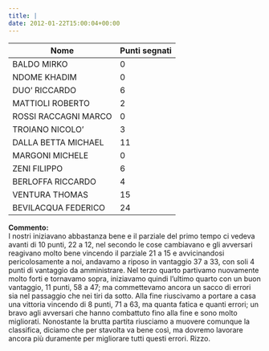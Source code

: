 ```yaml
---
title: |
date: 2012-01-22T15:00:04+00:00
---
```

| **Nome** | **Punti segnati** |
| -------- | ----------------- |
| BALDO MIRKO | 0 |
| NDOME KHADIM | 0 |
| DUO’ RICCARDO | 6 |
| MATTIOLI ROBERTO | 2 |
| ROSSI RACCAGNI MARCO | 0 |
| TROIANO NICOLO’ | 3 |
| DALLA BETTA MICHAEL | 11 |
| MARGONI MICHELE | 0 |
| ZENI FILIPPO | 6 |
| BERLOFFA RICCARDO | 4 |
| VENTURA THOMAS | 15 |
| BEVILACQUA FEDERICO | 24 |

**Commento:**  
I nostri iniziavano abbastanza bene e il parziale del primo tempo ci vedeva avanti di 10 punti, 22 a 12, nel secondo le cose cambiavano e gli avversari reagivano molto bene vincendo il parziale 21 a 15 e avvicinandosi pericolosamente a noi, andavamo a riposo in vantaggio 37 a 33, con soli 4 punti di vantaggio da amministrare. Nel terzo quarto partivamo nuovamente molto forti e tornavamo sopra, iniziavamo quindi l’ultimo quarto con un buon vantaggio, 11 punti, 58 a 47; ma commettevamo ancora un sacco di errori sia nel passaggio che nei tiri da sotto. Alla fine riuscivamo a portare a casa una vittoria vincendo di 8 punti, 71 a 63, ma quanta fatica e quanti errori; un bravo agli avversari che hanno combattuto fino alla fine e sono molto migliorati. Nonostante la brutta partita riusciamo a muovere comunque la classifica, diciamo che per stavolta va bene così, ma dovremo lavorare ancora più duramente per migliorare tutti questi errori. Rizzo.